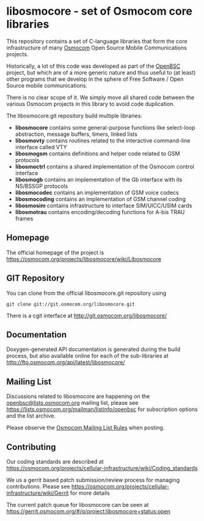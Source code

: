 libosmocore - set of Osmocom core libraries
===========================================

This repository contains a set of C-language libraries that form the
core infrastructure of many [Osmocom](https://osmocom.org/) Open Source
Mobile Communications projects.

Historically, a lot of this code was developed as part of the
[OpenBSC](https://osmocom.org/projects/openbsc) project, but which are
of a more generic nature and thus useful to (at least) other programs
that we develop in the sphere of Free Software / Open Source mobile
communications.

There is no clear scope of it. We simply move all shared code between
the various Osmocom projects in this library to avoid code duplication.

The libosmocore.git repository build multiple libraries:

* **libosmocore** contains some general-purpose functions like select-loop
  abstraction, message buffers, timers, linked lists
* **libosmovty** contains routines related to the interactive command-line
  interface called VTY
* **libosmogsm** contains definitions and helper code related to GSM protocols
* **libosmoctrl** contains a shared implementation of the Osmocom control
  interface
* **libosmogb** contains an implementation of the Gb interface with its
  NS/BSSGP protocols
* **libosmocodec** contains an implementation of GSM voice codecs
* **libosmocoding** contains an implementation of GSM channel coding
* **libosmosim** contains infrastructure to interface SIM/UICC/USIM cards
* **libosmotrau** contains encoding/decoding functions for A-bis TRAU frames


Homepage
--------

The official homepage of the project is
<https://osmocom.org/projects/libosmocore/wiki/Libosmocore>

GIT Repository
--------------

You can clone from the official libosmocore.git repository using

	git clone git://git.osmocom.org/libosmocore.git

There is a cgit interface at <http://git.osmocom.org/libosmocore/>

Documentation
-------------

Doxygen-generated API documentation is generated during the build
process, but also available online for each of the sub-libraries at
<http://ftp.osmocom.org/api/latest/libosmocore/>

Mailing List
------------

Discussions related to libosmocore are happening on the
openbsc@lists.osmocom.org mailing list, please see
<https://lists.osmocom.org/mailman/listinfo/openbsc> for subscription
options and the list archive.

Please observe the [Osmocom Mailing List
Rules](https://osmocom.org/projects/cellular-infrastructure/wiki/Mailing_List_Rules)
when posting.

Contributing
------------

Our coding standards are described at
<https://osmocom.org/projects/cellular-infrastructure/wiki/Coding_standards>

We us a gerrit based patch submission/review process for managing
contributions.  Please see
<https://osmocom.org/projects/cellular-infrastructure/wiki/Gerrit> for
more details

The current patch queue for libosmocore can be seen at
<https://gerrit.osmocom.org/#/q/project:libosmocore+status:open>
